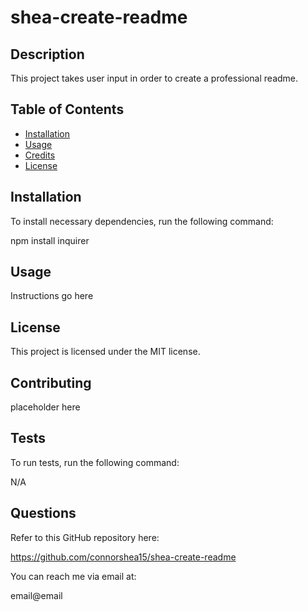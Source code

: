 
  # shea-create-readme

  ## Description 
  This project takes user input in order to create a professional readme.

  ## Table of Contents

  * [Installation](#installation)
  * [Usage](#usage)
  * [Credits](#credits)
  * [License](#license)

  ## Installation
  
  To install necessary dependencies, run the following command:
  
  npm install inquirer

  ## Usage

  Instructions go here

  ## License

  This project is licensed under the MIT license.

  ## Contributing

  placeholder here

  ## Tests

  To run tests, run the following command:

  N/A
  
  ## Questions

  Refer to this GitHub repository here:

  https://github.com/connorshea15/shea-create-readme

  You can reach me via email at:

  email@email
  